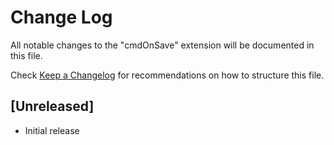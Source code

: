 # Change Log

All notable changes to the "cmdOnSave" extension will be documented in this file.

Check [Keep a Changelog](http://keepachangelog.com/) for recommendations on how to structure this file.

## [Unreleased]

- Initial release
